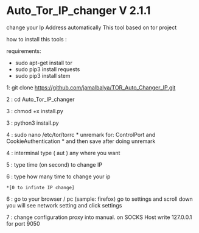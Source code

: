# Auto_Tor_IP_changer V 2.1.1
change your Ip Address automatically This tool based on tor project

how to install this tools :

requirements:

* sudo apt-get install tor
* sudo pip3 install requests
* sudo pip3 install stem

1: git clone https://github.com/jamalbalya/TOR_Auto_Changer_IP.git

2 : cd Auto_Tor_IP_changer

3 : chmod +x install.py

3 : python3 install.py

4 : sudo nano /etc/tor/torrc
    * unremark for: ControlPort and CookieAuthentication
    * and then save after doing unremark

4 : interminal type ( aut ) any where you want
  
5 : type time (on second) to change IP

6 : type how many time to change your ip 

    *[0 to infinte IP change]

6 : go to your browser / pc (sample: firefox) go to settings and scroll down you will see network setting and click settings  

7 : change configuration proxy into manual. on SOCKS Host write 127.0.0.1 for port 9050
